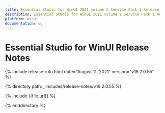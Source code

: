 ```yaml
---
title: Essential Studio for WinUI 2021 volume 2 Service Pack 1 Release Notes  
description: Essential Studio for WinUI 2021 volume 2 Service Pack 1 Release Notes  
platform: winui
documentation: ug
---
```


# Essential Studio for WinUI  Release Notes  

{% include release-info.html date="August 11, 2021"  version="v19.2.0.55" %} 


{% directory path: _includes/release-notes/v19.2.0.55 %}

{% include {{file.url}} %}

{% enddirectory %}